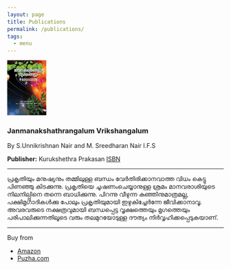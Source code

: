 ```yaml
---
layout: page
title: Publications
permalink: /publications/
tags:
  - menu
---
```


<section class="wrapper style4 container 75% publications">
  <div class="row">
    <div class="3u 12u(mobile)">
      <img src="/img/book.jpg" />
    </div>
    <div class="9u 12u(mobile)">
      <h3>Janmanakshathrangalum Vrikshangalum</h3>
      <p>By S.Unnikrishnan Nair and M. Sreedharan Nair I.F.S</p>
      <p>
        <strong>Publisher:</strong> Kurukshethra Prakasan <a href="http://isbn.directory/book/9788189181857" target="_blank">ISBN</a>
      </p>
      <hr>
      <p>
        പ്രകൃതിയും മനുഷ്യനും തമ്മിലുള്ള ബന്ധം വേര്‍തിരിക്കാനവാത്ത വിധം കെട്ടു പിണഞ്ഞു കിടക്കുന്നു. പ്രകൃതിയെ ചൂഷണംചെയ്യാനുള്ള ശ്രമം മാനവരാശിയുടെ നിലനില്പ്പിനെ തന്നെ ബാധിക്കുന്നു. പിറന്നു വീഴുന്ന കുഞ്ഞിനുമാത്രമല്ല, പക്ഷിമൃഗാദികള്‍ക്കു പോലും പ്രകൃതിയുമായി ഇഴുകിച്ചേര്‍ന്നേ ജീവിക്കാനാവൂ. അവരവരുടെ നക്ഷത്രവുമായി ബന്ധപ്പെട്ട വൃക്ഷത്തെയും മൃഗത്തെയും പരിപാലിക്കുന്നതിലൂടെ വരും തലമുറയോടുള്ള ദൗത്യം നിര്‍വ്വഹിക്കപ്പെടുകയാണ്.
      </p>
      <hr>
      Buy from
      <ul>
        <li>
          <a href="http://www.amazon.in/Janmanakshathrangalum-Vrikshangalum-Unnikrishnan-Sreedharan-I-F-S/dp/8189181858" target="_blank">
            Amazon
          </a>
        </li>
        <li>
          <a href="http://www.puzha.com/malayalam/bookstore/cgi-bin/book-detail.cgi?code=8055" target="_blank">
            Puzha.com
          </a>
        </li>
      </ul>
    </div>
</section>

